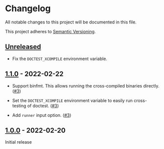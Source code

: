 # Changelog

All notable changes to this project will be documented in this file.

This project adheres to [Semantic Versioning](https://semver.org).

<!--
Note: In this file, do not use the hard wrap in the middle of a sentence for compatibility with GitHub comment style markdown rendering.
-->

## [Unreleased]

- Fix the `DOCTEST_XCOMPILE` environment variable.

## [1.1.0] - 2022-02-22

- Support binfmt. This allows running the cross-compiled binaries directly. ([#3](https://github.com/taiki-e/setup-cross-toolchain/pull/3))

- Set the `DOCTEST_XCOMPILE` environment variable to easily run cross-testing of doctest. ([#3](https://github.com/taiki-e/setup-cross-toolchain/pull/3))

- Add `runner` input option. ([#3](https://github.com/taiki-e/setup-cross-toolchain/pull/3))

## [1.0.0] - 2022-02-20

Initial release

[Unreleased]: https://github.com/taiki-e/setup-cross-toolchain/compare/v1.1.0...HEAD
[1.1.0]: https://github.com/taiki-e/setup-cross-toolchain/compare/v1.0.0...v1.1.0
[1.0.0]: https://github.com/taiki-e/setup-cross-toolchain/releases/tag/v1.0.0
